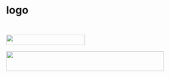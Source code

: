 # logo
<img src="https://rawgit.com/andymantell/logo/master/dist/andy-mantell.svg" width="106" height="14" /><br><br>
<img src="https://rawgit.com/andymantell/logo/master/dist/andy-mantell.svg" width="212" height="28" /><br><br>
<img src="https://rawgit.com/andymantell/logo/master/dist/andy-mantell.svg" width="424" height="54" />
